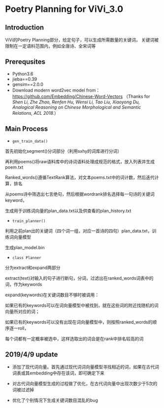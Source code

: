# Poetry Planning for ViVi_3.0

## Introduction

ViVi的Poetry Planning部分，给定句子，可以生成所需数量的关键词，
关键词被限制在一定语料范围内，例如全唐诗、全宋词等

## Prerequsites

- Python3.6
- jieba==0.39
- gensim==2.0.0
- Download modern word2vec model from：
https://github.com/Embedding/Chinese-Word-Vectors
（Thanks for *Shen Li, Zhe Zhao, Renfen Hu, Wensi Li, Tao Liu, Xiaoyong Du, Analogical Reasoning on Chinese Morphological and Semantic Relations, ACL 2018.*）

## Main Process

- `gen_train_data()`

首先初始化segment()分词部分（利用sxhy的词库进行分词）

再利用poems()将raw语料库中的诗词语料处理成规范的格式，放入列表并生成poem.txt

Ranked_words()遵循TextRank算法，对文本poems.txt中的词计数，然后迭代计算，排名

从poems诗中筛选出七言绝句，然后根据wordrank排名选择每一句诗的关键词keyword，

生成用于训练词向量的plan_data.txt以及供查看的plan_history.txt

- `train_planner()`

利用之前plan出的关键词（四个词一组，对应一首诗的四句）plan_data.txt，训练词向量模型

生成plan_model.bin

- `class Planner`

分为extract和expand两部分

extract(text)对输入的句子进行断句，分词，过滤出在ranked_words词表中的词，作为keywords

expand(keywords)在关键词数目不够时被调用：

如果已有的keywords可以在词向量模型中被找到，就在这些词的附近找随机的词向量所对应的词；

如果已有的keywords可以没有出现在词向量模型中，则按照ranked_words的顺序逐一roll，

每个词都有一定概率被选中，这样选取出的词会是在rank中排名较高的词

## 2019/4/9 update

- 添加了现代词向量。首先通过现代词词向量模型寻找相近的词，如果在古代词词表或其embedding中存在该词，即可确定下来

- 对古代词向量模型生成的过程做了优化，在古代词向量中出现次数少于5次的词被过滤掉

- 优化了个别情况下生成关键词数目混乱的bug


